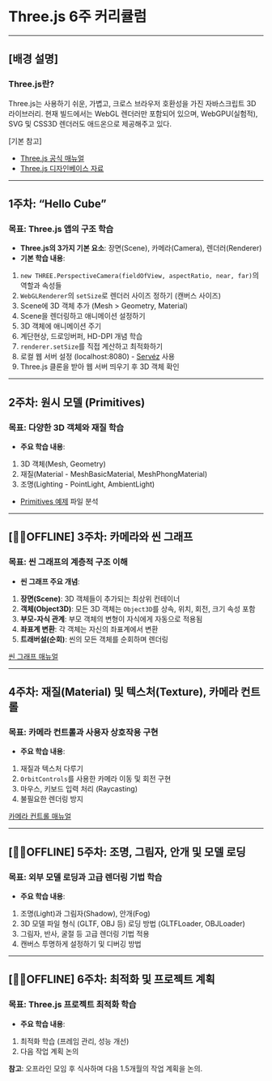 # Three.js 6주 커리큘럼

---

## [배경 설명] 
### Three.js란?
Three.js는 사용하기 쉬운, 가볍고, 크로스 브라우저 호환성을 가진 자바스크립트 3D 라이브러리. 
현재 빌드에서는 WebGL 렌더러만 포함되어 있으며, WebGPU(실험적), SVG 및 CSS3D 렌더러도 애드온으로 제공해주고 있다. 

[기본 참고]  
- [Three.js 공식 매뉴얼](https://threejs.org/manual/#ko/fundamentals)  
- [Three.js 디자인베이스 자료](https://designbase.co.kr/threejs-03/)

---

## 1주차: “Hello Cube”  
### 목표: Three.js 앱의 구조 학습

- **Three.js의 3가지 기본 요소**: 장면(Scene), 카메라(Camera), 렌더러(Renderer)
- **기본 학습 내용**:
1. `new THREE.PerspectiveCamera(fieldOfView, aspectRatio, near, far)`의 역할과 속성들
2. `WebGLRenderer`의 `setSize`로 렌더러 사이즈 정하기 (캔버스 사이즈)
3. Scene에 3D 객체 추가 (Mesh > Geometry, Material)
4. Scene을 렌더링하고 애니메이션 설정하기
5. 3D 객체에 애니메이션 주기
6. 계단현상, 드로잉버퍼, HD-DPI 개념 학습
7. `renderer.setSize`를 직접 계산하고 최적화하기
8. 로컬 웹 서버 설정 (localhost:8080) - [Servéz](https://greggman.github.io/servez/) 사용
9. Three.js 클론을 받아 웹 서버 띄우기 후 3D 객체 확인

---

## 2주차: 원시 모델 (Primitives)  
### 목표: 다양한 3D 객체와 재질 학습

- **주요 학습 내용**:
1. 3D 객체(Mesh, Geometry)
2. 재질(Material - MeshBasicMaterial, MeshPhongMaterial)
3. 조명(Lighting - PointLight, AmbientLight)
- [Primitives 예제](https://threejs.org/manual/#ko/primitives) 파일 분석

---

## [🏋️‍♀️OFFLINE] 3주차: 카메라와 씬 그래프  
### 목표: 씬 그래프의 계층적 구조 이해

- **씬 그래프 주요 개념**:
1. **장면(Scene)**: 3D 객체들이 추가되는 최상위 컨테이너
2. **객체(Object3D)**: 모든 3D 객체는 `Object3D`를 상속, 위치, 회전, 크기 속성 포함
3. **부모-자식 관계**: 부모 객체의 변형이 자식에게 자동으로 적용됨
4. **좌표계 변환**: 각 객체는 자신의 좌표계에서 변환
5. **트래버설(순회)**: 씬의 모든 객체를 순회하며 렌더링

[씬 그래프 매뉴얼](https://threejs.org/manual/#ko/scenegraph)

---

## 4주차: 재질(Material) 및 텍스처(Texture), 카메라 컨트롤
### 목표: 카메라 컨트롤과 사용자 상호작용 구현

- **주요 학습 내용**:
1. 재질과 텍스처 다루기
2. `OrbitControls`를 사용한 카메라 이동 및 회전 구현
3. 마우스, 키보드 입력 처리 (Raycasting)
4. 불필요한 렌더링 방지

[카메라 컨트롤 매뉴얼](https://threejs.org/manual/#ko/rendering-on-demand)

---

## [🏋️‍♀️OFFLINE] 5주차: 조명, 그림자, 안개 및 모델 로딩
### 목표: 외부 모델 로딩과 고급 렌더링 기법 학습

- **주요 학습 내용**:
1. 조명(Light)과 그림자(Shadow), 안개(Fog)
2. 3D 모델 파일 형식 (GLTF, OBJ 등) 로딩 방법 (GLTFLoader, OBJLoader)
3. 그림자, 반사, 굴절 등 고급 렌더링 기법 적용
4. 캔버스 투명하게 설정하기 및 디버깅 방법

---

## [🏋️‍♀️OFFLINE] 6주차: 최적화 및 프로젝트 계획
### 목표: Three.js 프로젝트 최적화 학습

- **주요 학습 내용**:
1. 최적화 학습 (프레임 관리, 성능 개선)
2. 다음 작업 계획 논의

**참고**: 오프라인 모임 후 식사하며 다음 1.5개월의 작업 계획을 논의.
